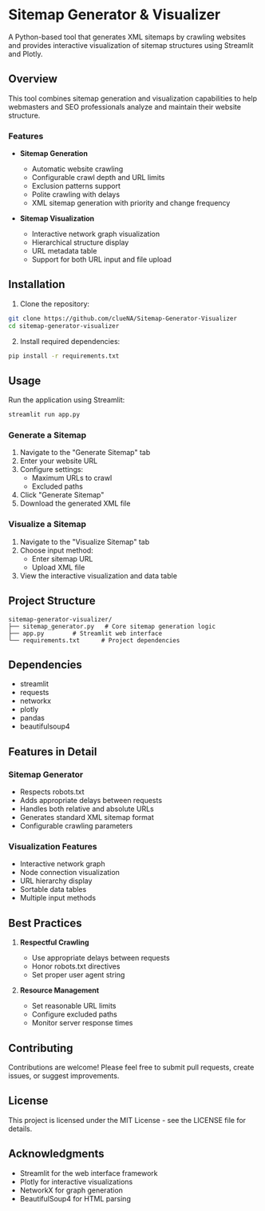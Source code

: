 # Sitemap Generator & Visualizer

A Python-based tool that generates XML sitemaps by crawling websites and provides interactive visualization of sitemap structures using Streamlit and Plotly.

## Overview

This tool combines sitemap generation and visualization capabilities to help webmasters and SEO professionals analyze and maintain their website structure.

### Features

- **Sitemap Generation**
  - Automatic website crawling
  - Configurable crawl depth and URL limits
  - Exclusion patterns support
  - Polite crawling with delays
  - XML sitemap generation with priority and change frequency

- **Sitemap Visualization**
  - Interactive network graph visualization
  - Hierarchical structure display
  - URL metadata table
  - Support for both URL input and file upload

## Installation

1. Clone the repository:
```bash
git clone https://github.com/clueNA/Sitemap-Generator-Visualizer
cd sitemap-generator-visualizer
```

2. Install required dependencies:
```bash
pip install -r requirements.txt
```

## Usage

Run the application using Streamlit:
```bash
streamlit run app.py
```

### Generate a Sitemap

1. Navigate to the "Generate Sitemap" tab
2. Enter your website URL
3. Configure settings:
   - Maximum URLs to crawl
   - Excluded paths
4. Click "Generate Sitemap"
5. Download the generated XML file

### Visualize a Sitemap

1. Navigate to the "Visualize Sitemap" tab
2. Choose input method:
   - Enter sitemap URL
   - Upload XML file
3. View the interactive visualization and data table

## Project Structure

```
sitemap-generator-visualizer/
├── sitemap_generator.py   # Core sitemap generation logic
├── app.py        # Streamlit web interface
└── requirements.txt      # Project dependencies
```

## Dependencies

- streamlit
- requests
- networkx
- plotly
- pandas
- beautifulsoup4

## Features in Detail

### Sitemap Generator
- Respects robots.txt
- Adds appropriate delays between requests
- Handles both relative and absolute URLs
- Generates standard XML sitemap format
- Configurable crawling parameters

### Visualization Features
- Interactive network graph
- Node connection visualization
- URL hierarchy display
- Sortable data tables
- Multiple input methods

## Best Practices

1. **Respectful Crawling**
   - Use appropriate delays between requests
   - Honor robots.txt directives
   - Set proper user agent string

2. **Resource Management**
   - Set reasonable URL limits
   - Configure excluded paths
   - Monitor server response times

## Contributing

Contributions are welcome! Please feel free to submit pull requests, create issues, or suggest improvements.

## License

This project is licensed under the MIT License - see the LICENSE file for details.

## Acknowledgments

- Streamlit for the web interface framework
- Plotly for interactive visualizations
- NetworkX for graph generation
- BeautifulSoup4 for HTML parsing
